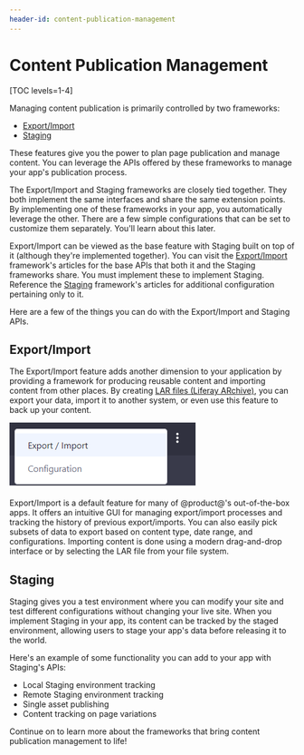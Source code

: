```yaml
---
header-id: content-publication-management
---
```


# Content Publication Management

[TOC levels=1-4]

Managing content publication is primarily controlled by two frameworks:

<!-- - Change Lists -->
- [Export/Import](#export-import)
- [Staging](#staging)

These features give you the power to plan page publication and manage content.
You can leverage the APIs offered by these frameworks to manage your app's
publication process.

The Export/Import and Staging frameworks are closely tied together. They both
implement the same interfaces and share the same extension points. By
implementing one of these frameworks in your app, you automatically leverage the
other. There are a few simple configurations that can be set to customize them
separately. You'll learn about this later.

Export/Import can be viewed as the base feature with Staging built on top of it
(although they're implemented together). You can visit the
[Export/Import](/docs/7-2/frameworks/-/knowledge_base/frameworks/export-import)
framework's articles for the base APIs that both it and the Staging frameworks
share. You must implement these to implement Staging. Reference the
[Staging](/docs/7-2/frameworks/-/knowledge_base/frameworks/staging) framework's
articles for additional configuration pertaining only to it.

Here are a few of the things you can do with the Export/Import and Staging APIs. 

## Export/Import

The Export/Import feature adds another dimension to your application by
providing a framework for producing reusable content and importing content from
other places. By creating [LAR files (Liferay ARchive)](/docs/7-2/reference/-/knowledge_base/reference/liferay-archive-lar-file), 
you can export your data, import it to another system, or even use this feature
to back up your content.

![Figure 1: Leveraging the Export/Import feature in your app is useful for sharing content.](../../images/export-import-preview.png)

Export/Import is a default feature for many of @product@'s out-of-the-box apps.
It offers an intuitive GUI for managing export/import processes and tracking the
history of previous export/imports. You can also easily pick subsets of data to
export based on content type, date range, and configurations. Importing content
is done using a modern drag-and-drop interface or by selecting the LAR file from
your file system.

## Staging

Staging gives you a test environment where you can modify your site and
test different configurations without changing your live site. When you implement
Staging in your app, its content can be tracked by the staged environment,
allowing users to stage your app's data before releasing it to the world.

Here's an example of some functionality you can add to your app with Staging's
APIs:

- Local Staging environment tracking
- Remote Staging environment tracking
- Single asset publishing
- Content tracking on page variations

Continue on to learn more about the frameworks that bring content publication
management to life!
